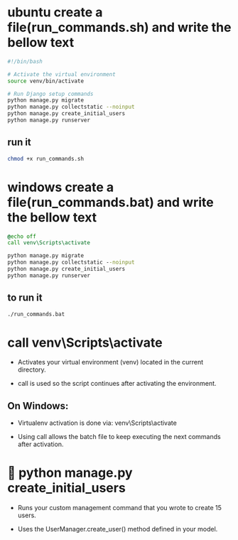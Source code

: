 
# ubuntu create a file(run_commands.sh) and write the bellow text
```sh
#!/bin/bash

# Activate the virtual environment
source venv/bin/activate

# Run Django setup commands
python manage.py migrate
python manage.py collectstatic --noinput
python manage.py create_initial_users
python manage.py runserver
```

## run it 
```sh
chmod +x run_commands.sh

```

# windows  create a file(run_commands.bat) and write the bellow text

```bat
@echo off
call venv\Scripts\activate

python manage.py migrate
python manage.py collectstatic --noinput
python manage.py create_initial_users
python manage.py runserver
```
## to run it
```sh
./run_commands.bat
```


# call venv\Scripts\activate
- Activates your virtual environment (venv) located in the current directory.

- call is used so the script continues after activating the environment.

## On Windows:

- Virtualenv activation is done via: venv\Scripts\activate

- Using call allows the batch file to keep executing the next commands after activation.

# 🔹 python manage.py create_initial_users
- Runs your custom management command that you wrote to create 15 users.

- Uses the UserManager.create_user() method defined in your model.